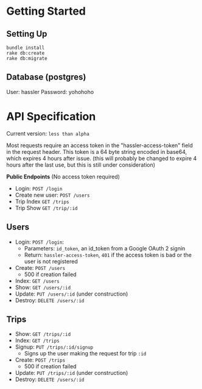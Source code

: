# Getting Started
## Setting Up
```
bundle install
rake db:create
rake db:migrate
```

## Database (postgres)
User: hassler
Password: yohohoho

# API Specification
Current version: `less than alpha`

Most requests require an access token in the "hassler-access-token" 
field in the request header. This token is a 64 byte string encoded in 
base64, which expires 4 hours after issue. (this will probably be changed 
to expire 4 hours after the last use, but this is still under consideration)

**Public Endpoints** (No access token required)
* Login: `POST /login`
* Create new user: `POST /users`
* Trip Index `GET /trips`
* Trip Show `GET /trip/:id`

## Users
* Login: `POST /login`: 
  - Parameters: `id_token`, an id_token from a Google OAuth 2 signin
  - Return: `hassler-access-token`, `401` if the access token is bad or the user is not registered
* Create: `POST /users`
  - 500 if creation failed
* Index: `GET /users`
* Show: `GET /users/:id`
* Update: `PUT /users/:id` (under construction)
* Destroy: `DELETE /users/:id`

## Trips

* Show: `GET /trips/:id`
* Index: `GET /trips`
* Signup: `PUT /trips/:id/signup`
  - Signs up the user making the request for trip `:id`
* Create: `POST /trips`
  - 500 if creation failed
* Update: `PUT /trips/:id` (under construction)
* Destroy: `DELETE /users/:id`

